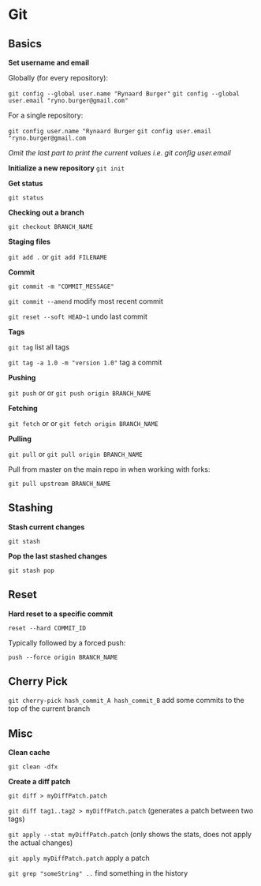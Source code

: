 # Git

## Basics

**Set username and email**

Globally (for every repository):

`git config --global user.name "Rynaard Burger"`
`git config --global user.email "ryno.burger@gmail.com"`

For a single repository:

`git config user.name "Rynaard Burger`
`git config user.email "ryno.burger@gmail.com`

*Omit the last part to print the current values i.e. git config user.email*

**Initialize a new repository**
`git init`

**Get status**

`git status`

**Checking out a branch**

`git checkout BRANCH_NAME`

**Staging files**

`git add .` or `git add FILENAME`

**Commit**

`git commit -m "COMMIT_MESSAGE"`

`git commit --amend` modify most recent commit

`git reset --soft HEAD~1` undo last commit

**Tags**

`git tag` list all tags

`git tag -a 1.0 -m "version 1.0"` tag a commit

**Pushing**

`git push` or or `git push origin BRANCH_NAME`

**Fetching**

`git fetch` or or `git fetch origin BRANCH_NAME`

**Pulling**

`git pull` or `git pull origin BRANCH_NAME`

Pull from master on the main repo in when working with forks:

`git pull upstream BRANCH_NAME`

## Stashing

**Stash current changes**

`git stash`

**Pop the last stashed changes**

`git stash pop`

## Reset

**Hard reset to a specific commit**

`reset --hard COMMIT_ID`

Typically followed by a forced push:

`push --force origin BRANCH_NAME`

## Cherry Pick

`git cherry-pick hash_commit_A hash_commit_B` add some commits to the top of the current branch

## Misc

**Clean cache**

`git clean -dfx`

**Create a diff patch**

`git diff > myDiffPatch.patch`

`git diff tag1..tag2 > myDiffPatch.patch` (generates a patch between two tags)

`git apply --stat myDiffPatch.patch` (only shows the stats, does not apply the actual changes)

`git apply myDiffPatch.patch` apply a patch

`git grep "someString" ..` find something in the history
